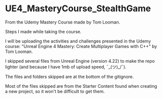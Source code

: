 # UE4_MasteryCourse_StealthGame
From the Udemy Mastery Course made by Tom Looman.

Steps I made while taking the course.

I will be uploading the activities and challenges presented in the Udemy course: "Unreal Engine 4 Mastery: Create Multiplayer Games with C++" by Tom Looman.

I skipped several files from Unreal Engine (version 4.22) to make the repo lighter (and because I have 1mb of upload speed, ¯\_(ツ)_/¯).

The files and folders skipped are at the bottom of the gitignore.

Most of the files skipped are from the Starter Content found when creating a new project, so it won't be difficult to get them.
